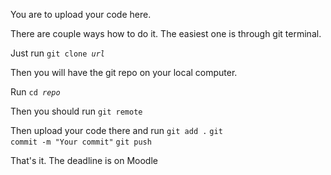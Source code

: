 You are to upload your code here.

There are couple ways how to do it. The easiest one is through git terminal.

Just run <code>git clone <i>url</i></code>

Then you will have the git repo on your local computer. 

Run <code>cd <i>repo</i></code>

Then you should run <code>git remote</code>

Then upload your code there and run
<code>git add .</code>
<code>git commit -m "Your commit"</code>
<code>git push</code>

That's it. The deadline is on Moodle
